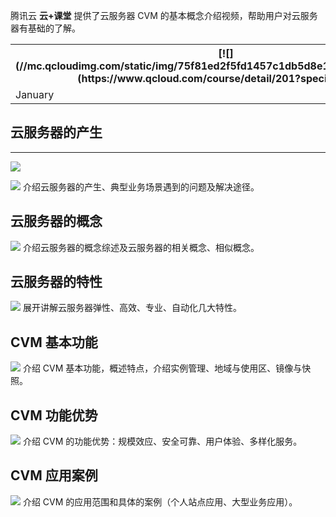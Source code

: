 
腾讯云 **云+课堂** 提供了云服务器 CVM 的基本概念介绍视频，帮助用户对云服务器有基础的了解。


<html>
<body>

<table frame="void" rules="none" border="2">
  <tr>
    <th>[![](//mc.qcloudimg.com/static/img/75f81ed2f5fd1457c1db5d8e1a0e2409/image.png)](https://www.qcloud.com/course/detail/201?specialId=182)</th>
    <th>[![](//mc.qcloudimg.com/static/img/75f81ed2f5fd1457c1db5d8e1a0e2409/image.png)](https://www.qcloud.com/course/detail/201?specialId=182)</th>
    <th>[![](//mc.qcloudimg.com/static/img/75f81ed2f5fd1457c1db5d8e1a0e2409/image.png)](https://www.qcloud.com/course/detail/201?specialId=182)</th>
  </tr>
  <tr>
    <td>January</td>
    <td>$100</td>
    <td>$100</td>
  </tr>
</table>

</body>
</html>



## 云服务器的产生
--------
[![](//mc.qcloudimg.com/static/img/75f81ed2f5fd1457c1db5d8e1a0e2409/image.png)](https://www.qcloud.com/course/detail/201?specialId=182)

![](//mc.qcloudimg.com/static/img/9afab44d2e52ccb6fb6bc1f5361da649/image.png)
介绍云服务器的产生、典型业务场景遇到的问题及解决途径。

## 云服务器的概念
[![](//mc.qcloudimg.com/static/img/87cdec5bb9ef628e532ee601ace82715/image.png)](https://www.qcloud.com/course/detail/202?specialId=182)
介绍云服务器的概念综述及云服务器的相关概念、相似概念。

## 云服务器的特性
[![](//mc.qcloudimg.com/static/img/df0781093890af6b677e795a4ed0c46b/image.png)](https://www.qcloud.com/course/detail/203?specialId=182)
展开讲解云服务器弹性、高效、专业、自动化几大特性。

## CVM 基本功能
[![](//mc.qcloudimg.com/static/img/df36ce558675aa444ec4aea1132b3d6b/image.png)](https://www.qcloud.com/course/detail/205?specialId=182)
介绍 CVM 基本功能，概述特点，介绍实例管理、地域与使用区、镜像与快照。

## CVM 功能优势
[![](//mc.qcloudimg.com/static/img/518d36ba4865ec04500ed086dc5c6954/image.png)](https://www.qcloud.com/course/detail/208?specialId=182)
介绍 CVM 的功能优势：规模效应、安全可靠、用户体验、多样化服务。

## CVM 应用案例
[![](//mc.qcloudimg.com/static/img/383d843df2d8bcad0e530aa2d06a1f14/image.png)](https://www.qcloud.com/course/detail/211?specialId=182)
介绍 CVM 的应用范围和具体的案例（个人站点应用、大型业务应用）。

